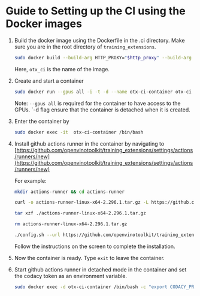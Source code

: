# Guide to Setting up the CI using the Docker images

1. Build the docker image using the Dockerfile in the .ci directory.
   Make sure you are in the root directory of `training_extensions`.

   ```bash
   sudo docker build --build-arg HTTP_PROXY="$http_proxy" --build-arg HTTPS_PROXY="$https_proxy" --build-arg NO_PROXY="$no_proxy" . -t otx-ci -f .ci/Dockerfile
   ```

   Here, `otx_ci` is the name of the image.

1. Create and start a container

   ```bash
   sudo docker run --gpus all -i -t -d --name otx-ci-container otx-ci
   ```

   Note: `--gpus all` is required for the container to have access to the GPUs.
   `-d flag ensure that the container is detached when it is created.

1. Enter the container by

   ```bash
   sudo docker exec -it  otx-ci-container /bin/bash
   ```

1. Install github actions runner in the container by navigating to [https://github.com/openvinotoolkit/training_extensions/settings/actions/runners/new](https://github.com/openvinotoolkit/training_extensions/settings/actions/runners/new)

   For example:

   ```bash
   mkdir actions-runner && cd actions-runner

   curl -o actions-runner-linux-x64-2.296.1.tar.gz -L https://github.com/actions/runner/releases/download/v2.296.1/actions-runner-linux-x64-2.296.1.tar.gz

   tar xzf ./actions-runner-linux-x64-2.296.1.tar.gz

   rm actions-runner-linux-x64-2.296.1.tar.gz

   ./config.sh --url https://github.com/openvinotoolkit/training_extensions --token <enter-your-token-here>
   ```

   Follow the instructions on the screen to complete the installation.

1. Now the container is ready. Type `exit` to leave the container.

1. Start github actions runner in detached mode in the container and set the codacy token as an environment variable.

   ```bash
   sudo docker exec -d otx-ci-container /bin/bash -c "export CODACY_PROJECT_TOKEN=<codacy-project-token> && /home/validation/actions-runner/run.sh"
   ```
